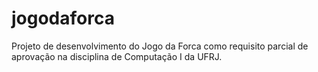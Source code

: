# jogodaforca
Projeto de desenvolvimento do Jogo da Forca como requisito parcial de aprovação na disciplina de Computação I da UFRJ.
